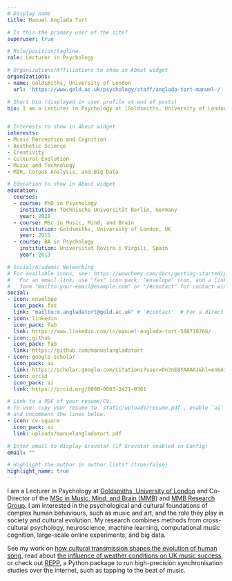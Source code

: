 ```yaml
---
# Display name
title: Manuel Anglada Tort

# Is this the primary user of the site?
superuser: true

# Role/position/tagline
role: Lecturer in Psychology

# Organizations/Affiliations to show in About widget
organizations:
- name: Goldsmiths, University of London
  url: 'https://www.gold.ac.uk/psychology/staff/anglada-tort-manuel-/'

# Short bio (displayed in user profile at end of posts)
bio: I am a Lecturer in Psychology at [Goldsmiths, University of London](https://www.gold.ac.uk/psychology/staff/anglada-tort-manuel-/) and Co-Director of the [MSc in Music, Mind, and Brain (MMB)](https://www.gold.ac.uk/pg/msc-music-mind-brain/) and [MMB Research Group](https://www.musicmindbrain.com/). I am interested in the psychological and cultural foundations of complex human behaviours, such as music and art, and the role they play in society and cultural evolution. My research combines methods from cross-cultural psychology, neuroscience, machine learning, computational music cognition, large-scale online experiments, and big data. 


# Interests to show in About widget
interests:
- Music Perception and Cognition
- Aesthetic Science
- Creativity
- Cultural Evolution 
- Music and Technology
- MIR, Corpus Analysis, and Big Data

# Education to show in About widget
education:
  courses:
  - course: PhD in Psychology
    institution: Technische Universität Berlin, Germany
    year: 2020
  - course: MSc in Music, Mind, and Brain
    institution: Goldsmiths, University of London, UK
    year: 2015
  - course: BA in Psychology
    institution: Universitat Rovira i Virgili, Spain
    year: 2013

# Social/Academic Networking
# For available icons, see: https://wowchemy.com/docs/getting-started/page-builder/#icons
#   For an email link, use "fas" icon pack, "envelope" icon, and a link in the
#   form "mailto:your-email@example.com" or "/#contact" for contact widget.
social:
- icon: envelope
  icon_pack: fas
  link: "mailto:m.angladatort@gold.ac.uk" # '#contact'  # For a direct email link, use "mailto:test@example.org".
- icon: linkedin
  icon_pack: fab
  link: https://www.linkedin.com/in/manuel-anglada-tort-58871826b/
- icon: github
  icon_pack: fab
  link: https://github.com/manuelangladatort
- icon: google-scholar
  icon_pack: ai
  link: https://scholar.google.com/citations?user=Dn3nE8YAAAAJ&hl=en&oi=ao
- icon: orcid
  icon_pack: ai
  link: https://orcid.org/0000-0003-3421-9361

# Link to a PDF of your resume/CV.
# To use: copy your resume to `static/uploads/resume.pdf`, enable `ai` icons in `params.toml`, 
# and uncomment the lines below.
- icon: cv-square
  icon_pack: ai
  link: uploads/manuelangladatort.pdf

# Enter email to display Gravatar (if Gravatar enabled in Config)
email: ""

# Highlight the author in author lists? (true/false)
highlight_name: true
---
```


I am a Lecturer in Psychology at [Goldsmiths, University of London](https://www.gold.ac.uk/psychology/staff/anglada-tort-manuel-/) and Co-Director of the [MSc in Music, Mind, and Brain (MMB)](https://www.gold.ac.uk/pg/msc-music-mind-brain/) and [MMB Research Group](https://www.musicmindbrain.com/). I am interested in the psychological and cultural foundations of complex human behaviours, such as music and art, and the role they play in society and cultural evolution. My research combines methods from cross-cultural psychology, neuroscience, machine learning, computational music cognition, large-scale online experiments, and big data. 

See my work on [how cultural transmission shapes the evolution of human song](https://www.sciencedirect.com/science/article/pii/S0960982223002439), read about [the influence of weather conditions on UK music success](https://royalsocietypublishing.org/doi/10.1098/rsos.221443), or check out [REPP](https://link.springer.com/article/10.3758/s13428-021-01722-2), a Python package to run high-precision synchronisation studies over the internet, such as  tapping to the beat of music.